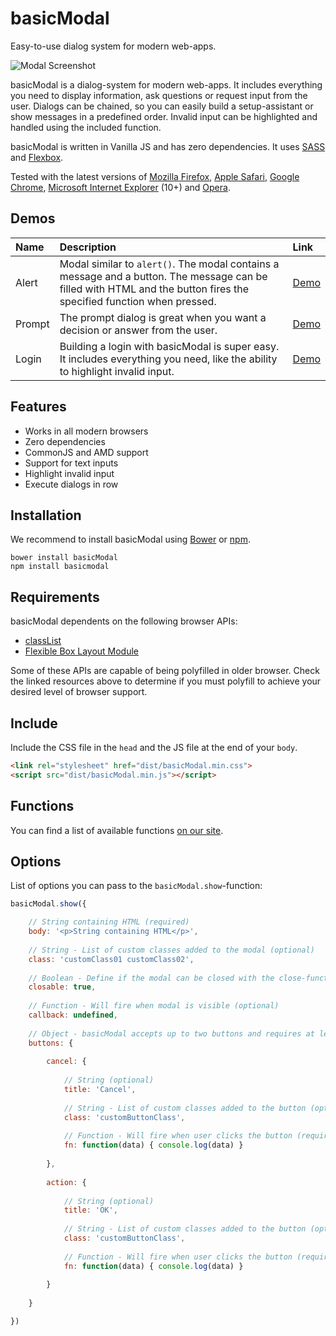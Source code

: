 # basicModal

Easy-to-use dialog system for modern web-apps.

![Modal Screenshot](http://l.electerious.com/uploads/big/7159e3679c7f52dd5be899cc476c2e72.png)

basicModal is a dialog-system for modern web-apps. It includes everything you need to display information, ask questions or request input from the user. Dialogs can be chained, so you can easily build a setup-assistant or show messages in a predefined order. Invalid input can be highlighted and handled using the included function.

basicModal is written in Vanilla JS and has zero dependencies. It uses [SASS](http://sass-lang.com) and [Flexbox](http://dev.w3.org/csswg/css-flexbox/).

Tested with the latest versions of [Mozilla Firefox](https://www.mozilla.org/en-US/firefox/new/), [Apple Safari](https://www.apple.com/safari/), [Google Chrome](https://www.google.com/chrome/browser/), [Microsoft Internet Explorer](http://windows.microsoft.com/en-us/internet-explorer/download-ie) (10+) and [Opera](http://www.opera.com/).

## Demos

| Name | Description | Link |
|:-----------|:------------|:------------|
| Alert | Modal similar to `alert()`. The modal contains a message and a button. The message can be filled with HTML and the button fires the specified function when pressed. | [Demo](http://basicmodal.electerious.com/#alert) |
| Prompt | The prompt dialog is great when you want a decision or answer from the user. | [Demo](http://basicmodal.electerious.com/#prompt) |
| Login | Building a login with basicModal is super easy. It includes everything you need, like the ability to highlight invalid input. | [Demo](http://basicmodal.electerious.com/#login) |

## Features

- Works in all modern browsers
- Zero dependencies
- CommonJS and AMD support
- Support for text inputs
- Highlight invalid input
- Execute dialogs in row

## Installation

We recommend to install basicModal using [Bower](http://bower.io/) or [npm](https://npmjs.com).

	bower install basicModal
	npm install basicmodal
	
## Requirements

basicModal dependents on the following browser APIs:

- [classList](http://caniuse.com/#feat=classlist)
- [Flexible Box Layout Module](http://caniuse.com/#feat=flexbox)

Some of these APIs are capable of being polyfilled in older browser. Check the linked resources above to determine if you must polyfill to achieve your desired level of browser support.
	
## Include

Include the CSS file in the `head` and the JS file at the end of your `body`.

```html
<link rel="stylesheet" href="dist/basicModal.min.css">
<script src="dist/basicModal.min.js"></script>
```

## Functions

You can find a list of available functions [on our site](http://basicmodal.electerious.com/#functions).

## Options

List of options you can pass to the `basicModal.show`-function:

```js
basicModal.show({

	// String containing HTML (required)
	body: '<p>String containing HTML</p>',
	
	// String - List of custom classes added to the modal (optional)
	class: 'customClass01 customClass02',
	
	// Boolean - Define if the modal can be closed with the close-function (optional)
	closable: true,
		
	// Function - Will fire when modal is visible (optional)
	callback: undefined,
	
	// Object - basicModal accepts up to two buttons and requires at least one of them
	buttons: {
	
		cancel: {
		
			// String (optional)
			title: 'Cancel',
			
			// String - List of custom classes added to the button (optional)
			class: 'customButtonClass',
			
			// Function - Will fire when user clicks the button (required)
			fn: function(data) { console.log(data) }
			
		},
		
		action: {
		
			// String (optional)
			title: 'OK',
			
			// String - List of custom classes added to the button (optional)
			class: 'customButtonClass',
			
			// Function - Will fire when user clicks the button (required)
			fn: function(data) { console.log(data) }
			
		}
		
	}

})
```
